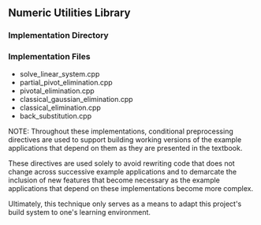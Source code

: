 ## Numeric Utilities Library
### Implementation Directory

### Implementation Files
* solve\_linear\_system.cpp
* partial\_pivot\_elimination.cpp
* pivotal\_elimination.cpp
* classical\_gaussian\_elimination.cpp
* classical\_elimination.cpp
* back\_substitution.cpp

NOTE: Throughout these implementations, conditional preprocessing directives
are used to support building working versions of the example applications that
depend on them as they are presented in the textbook.

These directives are used solely to avoid rewriting code that does not change
across successive example applications and to demarcate the inclusion of new
features that become necessary as the example applications that depend on these
implementations become more complex.

Ultimately, this technique only serves as a means to adapt this project's build
system to one's learning environment.
